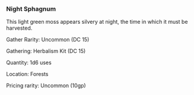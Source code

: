### Night Sphagnum

This light green moss appears silvery at night, the time in which it must be harvested.

Gather Rarity: Uncommon (DC 15)

Gathering: Herbalism Kit (DC 15)

Quantity: 1d6 uses

Location: Forests

Pricing rarity: Uncommon (10gp)
